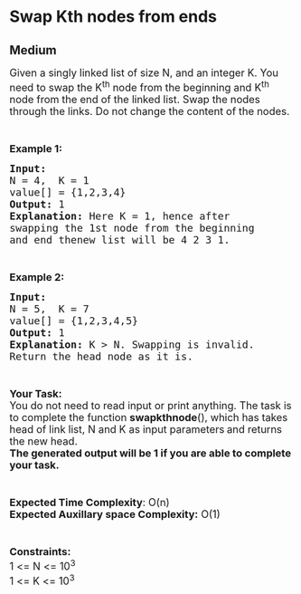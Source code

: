 # Swap Kth nodes from ends
##  Medium 
<div class="problem-statement">
                <p></p><p><span style="font-size:18px">Given a singly linked list of size N, and an integer K.&nbsp;You need to swap the K<sup>th</sup>&nbsp;node from the beginning and K<sup>th</sup> node from the end of the linked list. Swap the nodes through the links. Do&nbsp;not change&nbsp;the content of the nodes.</span></p>

<p>&nbsp;</p>

<p><span style="font-size:18px"><strong>Example 1:</strong></span></p>

<pre><span style="font-size:18px"><strong>Input:
</strong>N = 4,  K = 1
value[] = {1,2,3,4}
<strong>Output: </strong>1<strong>
Explanation: </strong>Here K = 1, hence after
swapping the 1st node from the beginning
and end thenew list will be 4 2 3 1.</span>
</pre>

<p>&nbsp;</p>

<p><span style="font-size:18px"><strong>Example 2:</strong></span></p>

<pre><span style="font-size:18px"><strong>Input:
</strong>N = 5,  K = 7
value[] = {1,2,3,4,5}
<strong>Output: </strong>1<strong>
Explanation: </strong>K &gt; N. Swapping is invalid. 
Return the head node as it is.</span>
</pre>

<p>&nbsp;</p>

<p><span style="font-size:18px"><strong>Your Task:</strong>&nbsp;<br>
You do not need to read input or print anything. The task is to complete the function&nbsp;<strong>swapkthnode</strong>(), which has takes head of link list, N and K as input parameters<strong>&nbsp;</strong>and&nbsp;returns the&nbsp;new head.<br>
<strong>The generated output will be 1 if you are able to complete your task.&nbsp;</strong></span></p>

<p>&nbsp;</p>

<p><span style="font-size:18px"><strong>Expected Time Complexity</strong>: O(n)<br>
<strong>Expected Auxillary space Complexity:</strong> O(1)</span></p>

<p>&nbsp;</p>

<p><span style="font-size:18px"><strong>Constraints:</strong></span><br>
<span style="font-size:18px">1 &lt;= N &lt;= 10<sup>3</sup></span><br>
<span style="font-size:18px">1 &lt;= K &lt;= 10<sup>3</sup></span></p>

<p>&nbsp;</p>
 <p></p>
            </div>